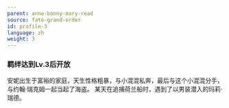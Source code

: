 ```yaml
---
parent: anne-bonny-mary-read
source: fate-grand-order
id: profile-3
language: zh
weight: 3
---
```


### 羁绊达到Lv.3后开放

安妮出生于富裕的家庭，天生性格粗暴，与小混混私奔，最后与这个小混混分手，与约翰·瑞克姆一起当起了海盗。
某天在追捕荷兰船时，遇到了以男装潜入的玛莉·瑞德。
